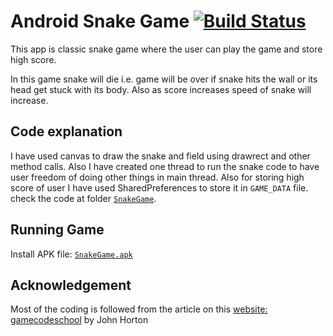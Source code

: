 # Android Snake Game [![Build Status][travis-image]][travis-url]

This app is classic snake game where the user can play the game and store high score.

In this game snake will die i.e. game will be over if snake hits the wall or its head get stuck with its body.
Also as score increases speed of snake will increase.

## Code explanation

I have used canvas to draw the snake and field using drawrect and other method calls.
Also I have created one thread to run the snake code to have user freedom of doing other things in main thread.
Also for storing high score of user I have used SharedPreferences to store it in `GAME_DATA` file.
check the code at folder [`SnakeGame`](https://github.com/kalpeshdusane/Fun-Coding-for-Games/tree/master/Snake%20Game/Android%20Version/SnakeGame).

## Running Game

Install APK file: [`SnakeGame.apk`](https://github.com/kalpeshdusane/Fun-Coding-for-Games/blob/master/Snake%20Game/Android%20Version/SnakeGame.apk)

## Acknowledgement

Most of the coding is followed from the article on this [website: gamecodeschool](http://gamecodeschool.com/android/coding-a-snake-game-for-android/) by John Horton

<!-- Markdown link & img dfn's -->
[travis-image]: https://img.shields.io/travis/dbader/node-datadog-metrics/master.svg?style=flat-square
[travis-url]: https://travis-ci.org/dbader/node-datadog-metrics
